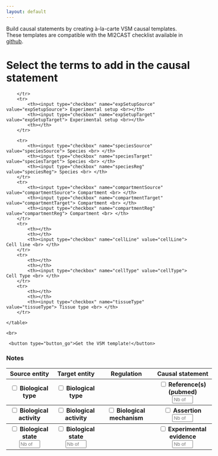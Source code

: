```yaml
---
layout: default
---
```


Build causal statements by creating à-la-carte VSM causal templates. These templates are compatible with the MI2CAST checklist available in [github](https://github.com/vtoure/MI2CAST).

# Select the terms to add in the causal statement

<html>
<head>
    <title>Checkboxes to create templates</title>
</head>

<body>
	<table style="width:110%" border="0">
  		<tr>
	  		<th>Source entity</th>
			<th>Target entity</th> 
			<th>Regulation</th>
		    <th>Causal statement</th>
		</tr>
		<tr>
			<th><input type="checkbox" name="typesource" value="typesource"> Biological type <br></th>
			<th><input type="checkbox" name="typetarget" value="typetarget"> Biological type <br> </th>
			<th></th>
			<th><input type="checkbox" name="reference" value="reference"> Reference(s) (pubmed) <br> 
			    <input type="number" id="nbPubmed" name="nbPubmed" min="0" max="10" placeholder="Nb of pmids"> </th>
		</tr>
		<tr>
			<th><input type="checkbox" name="activitySource" value="activitySource"> Biological activity <br></th>
			<th><input type="checkbox" name="activityTarget" value="activityTarget"> Biological activity <br></th>
			<th><input type="checkbox" name="mechanism" value="mechanism"> Biological mechanism <br></th>
			<th><input type="checkbox" name="assertion" value="assertion"> Assertion <br>
			 	<input type="number" id="nbAssertion" name="nbAssertion" min="0" max="10" placeholder="Nb of assertions"> </th>
		</tr>
		<tr>
			<th><input type="checkbox" name="stateSource" value="stateSource"> Biological state <br>
			    <input type="number" id="nbStateSource" name="nbStateSource" min="0" max="10" placeholder="Nb of states"></th>
			<th><input type="checkbox" name="statetarget" value="statetarget"> Biological state <br>
			 	<input type="number" id="nbStateTarget" name="nbStateTarget" min="0" max="10" placeholder="Nb of states"></th>
			<th></th>
			<th><input type="checkbox" name="expEvidence" value="expEvidence"> Experimental evidence <br>
			 	<input type="number" id="nbexpEvidence" name="nbexpEvidence" min="0" max="10" placeholder="Nb of experimental evidences"> </th>

			
		</tr>
		<tr>
			<th><input type="checkbox" name="expSetupSource" value="expSetupSource"> Experimental setup <br></th>
			<th><input type="checkbox" name="expSetupTarget" value="expSetupTarget"> Experimental setup <br></th>
			<th></th>
		</tr>

	  	<tr>
			<th><input type="checkbox" name="speciesSource" value="speciesSource"> Species <br> </th>
			<th><input type="checkbox" name="speciesTarget" value="speciesTarget"> Species <br> </th>
			<th><input type="checkbox" name="speciesReg" value="speciesReg"> Species <br> </th>
	  	</tr>
	  	<tr>
			<th><input type="checkbox" name="compartmentSource" value="compartmentSource"> Compartment <br> </th>
			<th><input type="checkbox" name="compartmentTarget" value="compartmentTarget"> Compartment <br> </th>
			<th><input type="checkbox" name="compartmentReg" value="compartmentReg"> Compartment <br> </th>
	  	</tr>
	  	<tr>
			<th></th>
			<th></th>
			<th><input type="checkbox" name="cellLine" value="cellLine"> Cell line <br> </th>
		</tr>
		<tr>
			<th></th>
			<th></th>
			<th><input type="checkbox" name="cellType" value="cellType"> Cell Type <br> </th>
		</tr>
		<tr>
			<th></th>
			<th></th>
			<th><input type="checkbox" name="tissueType" value="tissueType"> Tissue type <br> </th>
		</tr>

	</table>
	
	<br>
	
	 <button type="button_go">Get the VSM template!</button> 
	 
<h3> Notes </h3>
<p> </p>
</body>


</html>
